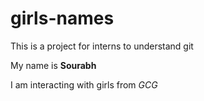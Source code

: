# girls-names
This is a project for interns to understand git



My name is **Sourabh**

I am interacting with girls from _GCG_